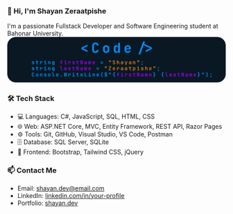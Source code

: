 ### 👋 Hi, I'm Shayan Zeraatpishe
I'm a passionate Fullstack Developer and Software Engineering student at Bahonar University.
<img src="https://github.com/Shayan-Zeraatpishe/Shayan-Zeraatpishe/blob/main/banner2.png?raw=true"/>

### 🛠️ Tech Stack
- 💻 Languages: C#, JavaScript, SQL, HTML, CSS
- 🌐 Web: ASP.NET Core, MVC, Entity Framework, REST API, Razor Pages
- ⚙️ Tools: Git, GitHub, Visual Studio, VS Code, Postman
- 🗄️ Database: SQL Server, SQLite
- 🎨 Frontend: Bootstrap, Tailwind CSS, jQuery


### 📫 Contact Me
- Email: shayan.dev@email.com
- LinkedIn: [linkedin.com/in/your-profile](https://linkedin.com/in/your-profile)
- Portfolio: [shayan.dev](https://your-portfolio-link.com)
